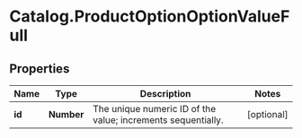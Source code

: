 # Catalog.ProductOptionOptionValueFull

## Properties
Name | Type | Description | Notes
------------ | ------------- | ------------- | -------------
**id** | **Number** | The unique numeric ID of the value; increments sequentially.  | [optional] 
